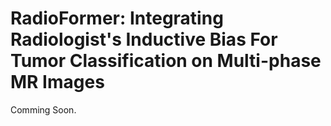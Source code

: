 # RadioFormer: Integrating Radiologist's Inductive Bias For Tumor Classification on Multi-phase MR Images

Comming Soon.
